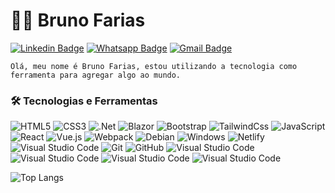 # 🧑🏾‍ Bruno Farias

[![Linkedin Badge](https://img.shields.io/badge/LinkedIn-0077B5?style=for-the-badge&logo=linkedin&logoColor=white)](https://www.linkedin.com/in/bruno-oliveira-65a317194/)
[![Whatsapp Badge](https://img.shields.io/badge/Instagram-E4405F?style=for-the-badge&logo=instagram&logoColor=white)](https://www.instagram.com/brunofarias_dev/)
[![Gmail Badge](https://img.shields.io/badge/Gmail-D14836?style=for-the-badge&logo=gmail&logoColor=white)](mailto:brunofariasdev@gmail.com)


    Olá, meu nome é Bruno Farias, estou utilizando a tecnologia como ferramenta para agregar algo ao mundo.
   
   ### 🛠 Tecnologias e Ferramentas

![HTML5](https://img.shields.io/badge/HTML5-E34F26?style=for-the-badge&logo=html5&logoColor=white)
![CSS3](https://img.shields.io/badge/CSS3-1572B6?style=for-the-badge&logo=css3&logoColor=white)
![.Net](https://img.shields.io/badge/.net-2C8EBB?style=for-the-badge&logo=.net&logoColor=white)
![Blazor](https://img.shields.io/badge/Blazor-2C8EBB?style=for-the-badge&logo=blazor&logoColor=white)
![Bootstrap](https://img.shields.io/badge/Bootstrap-563D7C?style=for-the-badge&logo=bootstrap&logoColor=white)
![TailwindCss](https://img.shields.io/badge/Tailwind_CSS-38B2AC?style=for-the-badge&logo=tailwind-css&logoColor=white)
![JavaScript](https://img.shields.io/badge/JavaScript-323330?style=for-the-badge&logo=javascript&logoColor=F7DF1E)
![React](https://img.shields.io/badge/React-20232A?style=for-the-badge&logo=react&logoColor=61DAFB)
![Vue.js](https://img.shields.io/badge/Vue.js-35495E?style=for-the-badge&logo=vue.js&logoColor=4FC08D)
![Webpack](https://img.shields.io/badge/webpack%20-%238DD6F9.svg?&style=for-the-badge&logo=webpack&logoColor=black)
![Debian](https://img.shields.io/badge/Ubuntu-E95420?style=for-the-badge&logo=ubuntu&logoColor=white)
![Windows](https://img.shields.io/badge/Windows-0078D6?style=for-the-badge&logo=windows&logoColor=white)
![Netlify](https://img.shields.io/badge/Netlify-00C7B7?style=for-the-badge&logo=netlify&logoColor=white)
![Visual Studio Code](https://img.shields.io/badge/firebase-ffca28?style=for-the-badge&logo=firebase&logoColor=white)
![Git](https://img.shields.io/badge/Git-F05032?style=for-the-badge&logo=git&logoColor=white)
![GitHub](https://img.shields.io/badge/GitHub-100000?style=for-the-badge&logo=github&logoColor=white)
![Visual Studio Code](https://img.shields.io/badge/VsCode-0078D6?style=for-the-badge&logo=windows&logoColor=white)
![Visual Studio Code](https://img.shields.io/badge/npm-CB3837?style=for-the-badge&logo=npm&logoColor=white)
![Visual Studio Code](https://img.shields.io/badge/Yarn-2C8EBB?style=for-the-badge&logo=yarn&logoColor=white)
![Visual Studio Code](https://img.shields.io/badge/Yarn-2C8EBB?style=for-the-badge&logo=yarn&logoColor=white)

![Top Langs](https://github-readme-stats.vercel.app/api/top-langs/?username=brunofariasdev&theme=radical&title_color=8E2DE2&text_color=fff)
